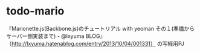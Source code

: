 todo-mario
==========

『Marionette.js(Backbone.js)のチュートリアル with yeoman その１(準備からサーバー側実装まで) - @lxyuma BLOG』（http://lxyuma.hatenablog.com/entry/2013/10/04/001331） の写経用PJ
